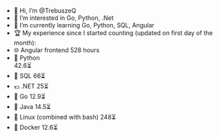 - 👋 Hi, I’m @TrebuszeQ
- 👀 I’m interested in Go, Python, .Net
- 🌱 I’m currently learning Go, Python, SQL, Angular
- 🏆 My experience since I started counting (updated on first day of the month):
- 🌐 Angular frontend
  528 hours
- 🐍 Python </br>
  42.6⏳
- 📓 SQL
  66⏳
- 💶 .NET
  25⏳
- 🐹 Go
  12.9⏳ 
- 🌋 Java
  14.5⏳
- 🐧 Linux (combined with bash)
  248⏳
- 🐳 Docker
  12.6⏳
<!---
TrebuszeQ/TrebuszeQ is a ✨ special ✨ repository because its `README.md` (this file) appears on your GitHub profile.
You can click the Preview link to take a look at your changes.
- 💞️ I’m looking to collaborate on ...
- 📫 How to reach me ...
--->
